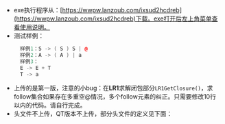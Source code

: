 * exe执行程序从：[https://wwpw.lanzoub.com/ixsud2hcdreb](https://wwpw.lanzoub.com/ixsud2hcdreb)下载。exe打开后左上角菜单查看使用说明。
* 测试样例：
  ```c++
	样例1：S -> ( S ) S | @
	样例2：A -> ( A ) | a
	样例3：
	E -> E + T
	T -> a
  ```
* 上传的是第一版，注意的小bug：在**LR1**求解闭包部分`LR1GetClosure()`，求follow集合如果存在多重空@情况，多个follow元素的纠正。只需要修改10行以内的代码。请自行完成。
* 头文件不上传，QT版本不上传，部分头文件的定义见下面：

